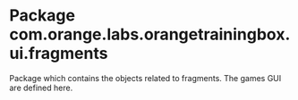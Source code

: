 # Package com.orange.labs.orangetrainingbox.ui.fragments

Package which contains the objects related to fragments.
The games GUI are defined here.
